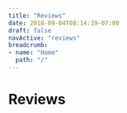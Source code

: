 ```yaml
---
title: "Reviews"
date: 2018-09-04T08:14:19-07:00
draft: false
navActive: "reviews"
breadcrumb:
- name: "Home"
  path: "/"
---
```


# Reviews


